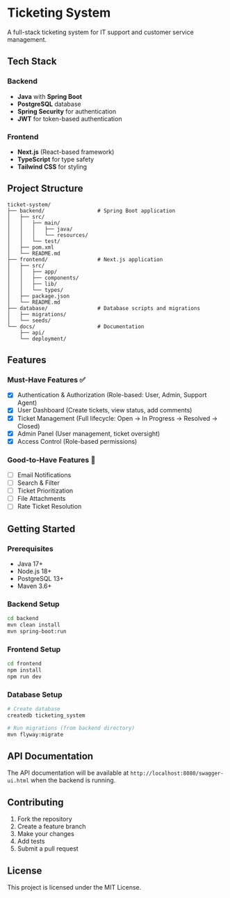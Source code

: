 # Ticketing System

A full-stack ticketing system for IT support and customer service management.

## Tech Stack

### Backend
- **Java** with **Spring Boot**
- **PostgreSQL** database
- **Spring Security** for authentication
- **JWT** for token-based authentication

### Frontend
- **Next.js** (React-based framework)
- **TypeScript** for type safety
- **Tailwind CSS** for styling

## Project Structure

```
ticket-system/
├── backend/                 # Spring Boot application
│   ├── src/
│   │   ├── main/
│   │   │   ├── java/
│   │   │   └── resources/
│   │   └── test/
│   ├── pom.xml
│   └── README.md
├── frontend/                # Next.js application
│   ├── src/
│   │   ├── app/
│   │   ├── components/
│   │   ├── lib/
│   │   └── types/
│   ├── package.json
│   └── README.md
├── database/                # Database scripts and migrations
│   ├── migrations/
│   └── seeds/
└── docs/                    # Documentation
    ├── api/
    └── deployment/
```

## Features

### Must-Have Features ✅
- [x] Authentication & Authorization (Role-based: User, Admin, Support Agent)
- [x] User Dashboard (Create tickets, view status, add comments)
- [x] Ticket Management (Full lifecycle: Open → In Progress → Resolved → Closed)
- [x] Admin Panel (User management, ticket oversight)
- [x] Access Control (Role-based permissions)

### Good-to-Have Features 🌟
- [ ] Email Notifications
- [ ] Search & Filter
- [ ] Ticket Prioritization
- [ ] File Attachments
- [ ] Rate Ticket Resolution

## Getting Started

### Prerequisites
- Java 17+
- Node.js 18+
- PostgreSQL 13+
- Maven 3.6+

### Backend Setup
```bash
cd backend
mvn clean install
mvn spring-boot:run
```

### Frontend Setup
```bash
cd frontend
npm install
npm run dev
```

### Database Setup
```bash
# Create database
createdb ticketing_system

# Run migrations (from backend directory)
mvn flyway:migrate
```

## API Documentation

The API documentation will be available at `http://localhost:8080/swagger-ui.html` when the backend is running.

## Contributing

1. Fork the repository
2. Create a feature branch
3. Make your changes
4. Add tests
5. Submit a pull request

## License

This project is licensed under the MIT License.
